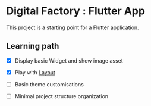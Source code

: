 # Digital Factory : Flutter App

This project is a starting point for a Flutter application.

## Learning path

- [x] Display basic Widget and show image asset
- [x] Play with [Layout](https://flutter.dev/docs/development/ui/layout)
- [ ] Basic theme customisations
- [ ] Minimal project structure organization

